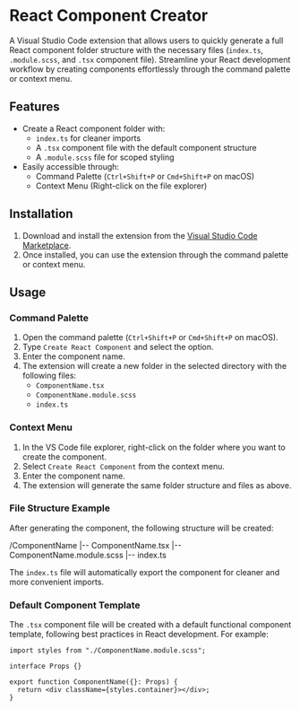 # React Component Creator

A Visual Studio Code extension that allows users to quickly generate a full React component folder structure with the necessary files (`index.ts`, `.module.scss`, and `.tsx` component file). Streamline your React development workflow by creating components effortlessly through the command palette or context menu.

## Features

- Create a React component folder with:
  - `index.ts` for cleaner imports
  - A `.tsx` component file with the default component structure
  - A `.module.scss` file for scoped styling
- Easily accessible through:
  - Command Palette (`Ctrl+Shift+P` or `Cmd+Shift+P` on macOS)
  - Context Menu (Right-click on the file explorer)

## Installation

1. Download and install the extension from the [Visual Studio Code Marketplace](https://marketplace.visualstudio.com/).
2. Once installed, you can use the extension through the command palette or context menu.

## Usage

### Command Palette

1. Open the command palette (`Ctrl+Shift+P` or `Cmd+Shift+P` on macOS).
2. Type `Create React Component` and select the option.
3. Enter the component name.
4. The extension will create a new folder in the selected directory with the following files:
   - `ComponentName.tsx`
   - `ComponentName.module.scss`
   - `index.ts`

### Context Menu

1. In the VS Code file explorer, right-click on the folder where you want to create the component.
2. Select `Create React Component` from the context menu.
3. Enter the component name.
4. The extension will generate the same folder structure and files as above.

### File Structure Example

After generating the component, the following structure will be created:

/ComponentName |-- ComponentName.tsx |-- ComponentName.module.scss |-- index.ts

The `index.ts` file will automatically export the component for cleaner and more convenient imports.

### Default Component Template

The `.tsx` component file will be created with a default functional component template, following best practices in React development. For example:

```tsx
import styles from "./ComponentName.module.scss";

interface Props {}

export function ComponentName({}: Props) {
  return <div className={styles.container}></div>;
}
```
